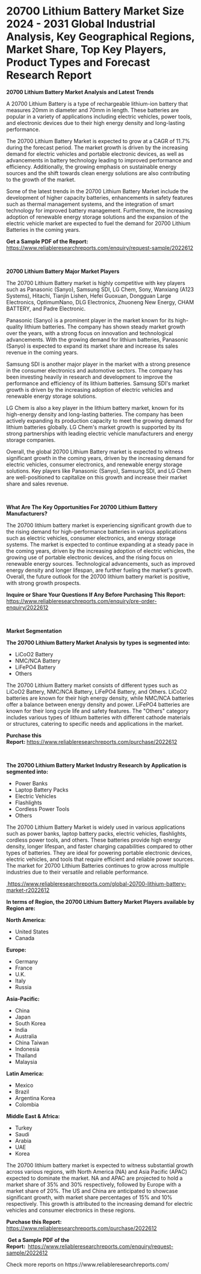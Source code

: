 <p><h1>20700 Lithium Battery Market Size 2024 - 2031 Global Industrial Analysis, Key Geographical Regions, Market Share, Top Key Players, Product Types and Forecast Research Report</h1></p><p><strong>20700 Lithium Battery Market Analysis and Latest Trends</strong></p>
<p><p>A 20700 Lithium Battery is a type of rechargeable lithium-ion battery that measures 20mm in diameter and 70mm in length. These batteries are popular in a variety of applications including electric vehicles, power tools, and electronic devices due to their high energy density and long-lasting performance.</p><p>The 20700 Lithium Battery Market is expected to grow at a CAGR of 11.7% during the forecast period. The market growth is driven by the increasing demand for electric vehicles and portable electronic devices, as well as advancements in battery technology leading to improved performance and efficiency. Additionally, the growing emphasis on sustainable energy sources and the shift towards clean energy solutions are also contributing to the growth of the market.</p><p>Some of the latest trends in the 20700 Lithium Battery Market include the development of higher capacity batteries, enhancements in safety features such as thermal management systems, and the integration of smart technology for improved battery management. Furthermore, the increasing adoption of renewable energy storage solutions and the expansion of the electric vehicle market are expected to fuel the demand for 20700 Lithium Batteries in the coming years.</p></p>
<p><strong>Get a Sample PDF of the Report:&nbsp;</strong> <a href="https://www.reliableresearchreports.com/enquiry/request-sample/2022612">https://www.reliableresearchreports.com/enquiry/request-sample/2022612</a></p>
<p>&nbsp;</p>
<p><strong>20700 Lithium Battery Major Market Players</strong></p>
<p><p>The 20700 Lithium Battery market is highly competitive with key players such as Panasonic (Sanyo), Samsung SDI, LG Chem, Sony, Wanxiang (A123 Systems), Hitachi, Tianjin Lishen, Hefei Guoxuan, Dongguan Large Electronics, OptimumNano, DLG Electronics, Zhuoneng New Energy, CHAM BATTERY, and Padre Electronic.</p><p>Panasonic (Sanyo) is a prominent player in the market known for its high-quality lithium batteries. The company has shown steady market growth over the years, with a strong focus on innovation and technological advancements. With the growing demand for lithium batteries, Panasonic (Sanyo) is expected to expand its market share and increase its sales revenue in the coming years.</p><p>Samsung SDI is another major player in the market with a strong presence in the consumer electronics and automotive sectors. The company has been investing heavily in research and development to improve the performance and efficiency of its lithium batteries. Samsung SDI's market growth is driven by the increasing adoption of electric vehicles and renewable energy storage solutions.</p><p>LG Chem is also a key player in the lithium battery market, known for its high-energy density and long-lasting batteries. The company has been actively expanding its production capacity to meet the growing demand for lithium batteries globally. LG Chem's market growth is supported by its strong partnerships with leading electric vehicle manufacturers and energy storage companies.</p><p>Overall, the global 20700 Lithium Battery market is expected to witness significant growth in the coming years, driven by the increasing demand for electric vehicles, consumer electronics, and renewable energy storage solutions. Key players like Panasonic (Sanyo), Samsung SDI, and LG Chem are well-positioned to capitalize on this growth and increase their market share and sales revenue.</p></p>
<p>&nbsp;</p>
<p><strong>What Are The Key Opportunities For 20700 Lithium Battery Manufacturers?</strong></p>
<p><p>The 20700 lithium battery market is experiencing significant growth due to the rising demand for high-performance batteries in various applications such as electric vehicles, consumer electronics, and energy storage systems. The market is expected to continue expanding at a steady pace in the coming years, driven by the increasing adoption of electric vehicles, the growing use of portable electronic devices, and the rising focus on renewable energy sources. Technological advancements, such as improved energy density and longer lifespan, are further fueling the market's growth. Overall, the future outlook for the 20700 lithium battery market is positive, with strong growth prospects.</p></p>
<p><strong>Inquire or Share Your Questions If Any Before Purchasing This Report:</strong> <a href="https://www.reliableresearchreports.com/enquiry/pre-order-enquiry/2022612">https://www.reliableresearchreports.com/enquiry/pre-order-enquiry/2022612</a></p>
<p>&nbsp;</p>
<p><strong>Market Segmentation</strong></p>
<p><strong>The 20700 Lithium Battery Market Analysis by types is segmented into:</strong></p>
<p><ul><li>LiCoO2 Battery</li><li>NMC/NCA Battery</li><li>LiFePO4 Battery</li><li>Others</li></ul></p>
<p><p>The 20700 Lithium Battery market consists of different types such as LiCoO2 Battery, NMC/NCA Battery, LiFePO4 Battery, and Others. LiCoO2 batteries are known for their high energy density, while NMC/NCA batteries offer a balance between energy density and power. LiFePO4 batteries are known for their long cycle life and safety features. The "Others" category includes various types of lithium batteries with different cathode materials or structures, catering to specific needs and applications in the market.</p></p>
<p><strong>Purchase this Report:&nbsp;</strong><a href="https://www.reliableresearchreports.com/purchase/2022612">https://www.reliableresearchreports.com/purchase/2022612</a></p>
<p>&nbsp;</p>
<p><strong>The 20700 Lithium Battery Market Industry Research by Application is segmented into:</strong></p>
<p><ul><li>Power Banks</li><li>Laptop Battery Packs</li><li>Electric Vehicles</li><li>Flashlights</li><li>Cordless Power Tools</li><li>Others</li></ul></p>
<p><p>The 20700 Lithium Battery Market is widely used in various applications such as power banks, laptop battery packs, electric vehicles, flashlights, cordless power tools, and others. These batteries provide high energy density, longer lifespan, and faster charging capabilities compared to other types of batteries. They are ideal for powering portable electronic devices, electric vehicles, and tools that require efficient and reliable power sources. The market for 20700 Lithium Batteries continues to grow across multiple industries due to their versatile and reliable performance.</p></p>
<p><a href="https://www.reliableresearchreports.com/global-20700-lithium-battery-market-r2022612">&nbsp;https://www.reliableresearchreports.com/global-20700-lithium-battery-market-r2022612</a></p>
<p><strong>In terms of Region, the 20700 Lithium Battery Market Players available by Region are:</strong></p>
<p>
    <p> <strong> North America: </strong>
        <ul>
            <li>United States</li>
            <li>Canada</li>
        </ul>
        </p> 
    <p> <strong> Europe: </strong>
        <ul>
            <li>Germany</li>
            <li>France</li>
            <li>U.K.</li>
            <li>Italy</li>
            <li>Russia</li>
        </ul>
        </p> 
    <p> <strong> Asia-Pacific: </strong>
        <ul>
            <li>China</li>
            <li>Japan</li>
            <li>South Korea</li>
            <li>India</li>
            <li>Australia</li>
            <li>China Taiwan</li>
            <li>Indonesia</li>
            <li>Thailand</li>
            <li>Malaysia</li>
        </ul>
        </p> 
    <p> <strong> Latin America: </strong>
        <ul>
            <li>Mexico</li>
            <li>Brazil</li>
            <li>Argentina Korea</li>
            <li>Colombia</li>
        </ul>
        </p> 
    <p> <strong> Middle East & Africa: </strong>
        <ul>
            <li>Turkey</li>
            <li>Saudi</li>
            <li>Arabia</li>
            <li>UAE</li>
            <li>Korea</li>
        </ul>
    </p>
    </p>
<p><p>The 20700 lithium battery market is expected to witness substantial growth across various regions, with North America (NA) and Asia Pacific (APAC) expected to dominate the market. NA and APAC are projected to hold a market share of 35% and 30% respectively, followed by Europe with a market share of 20%. The US and China are anticipated to showcase significant growth, with market share percentages of 15% and 10% respectively. This growth is attributed to the increasing demand for electric vehicles and consumer electronics in these regions.</p></p>
<p><strong>Purchase this Report: </strong><a href="https://www.reliableresearchreports.com/purchase/2022612">https://www.reliableresearchreports.com/purchase/2022612</a></p>
<p>&nbsp;<strong>Get a Sample PDF of the Report:&nbsp;&nbsp;</strong><a href="https://www.reliableresearchreports.com/enquiry/request-sample/2022612">https://www.reliableresearchreports.com/enquiry/request-sample/2022612</a></p>
<p><strong></strong></p>
<p>Check more reports on https://www.reliableresearchreports.com/</p>